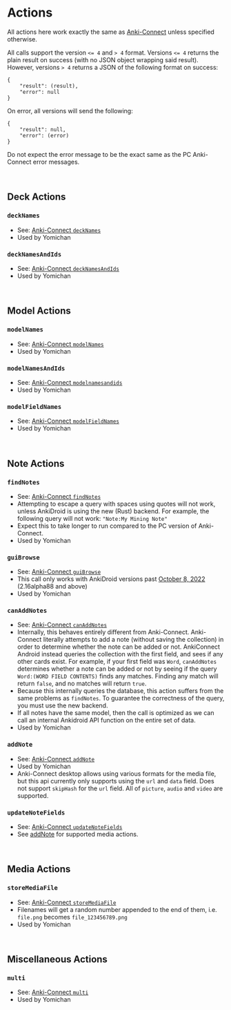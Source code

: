 # Actions

All actions here work exactly the same as [Anki-Connect](https://github.com/FooSoft/anki-connect#supported-actions) unless specified otherwise.

All calls support the version `<= 4` and `> 4` format.
Versions `<= 4` returns the plain result on success (with no JSON object wrapping said result).
However, versions `> 4` returns a JSON of the following format on success:
```
{
    "result": (result),
    "error": null
}
```

On error, all versions will send the following:
```
{
    "result": null,
    "error": (error)
}
```

Do not expect the error message to be the exact same as the PC Anki-Connect error messages.

<br>

## Deck Actions

### `deckNames`
* See: [Anki-Connect `deckNames`](https://github.com/FooSoft/anki-connect#decknames)
* Used by Yomichan

### `deckNamesAndIds`
* See: [Anki-Connect `deckNamesAndIds`](https://github.com/FooSoft/anki-connect#decknamesandids)
* Used by Yomichan

<br>

## Model Actions

### `modelNames`
* See: [Anki-Connect `modelNames`](https://github.com/FooSoft/anki-connect#modelnames)
* Used by Yomichan

### `modelNamesAndIds`
* See: [Anki-Connect `modelnamesandids`](https://github.com/FooSoft/anki-connect#modelnamesandids)
* Used by Yomichan

### `modelFieldNames`
* See: [Anki-Connect `modelFieldNames`](https://github.com/FooSoft/anki-connect#modelfieldnames)
* Used by Yomichan

<br>

## Note Actions

### `findNotes`
* See: [Anki-Connect `findNotes`](https://github.com/FooSoft/anki-connect#findnotes)
* Attempting to escape a query with spaces using quotes will not work, unless
    AnkiDroid is using the new (Rust) backend.
    For example, the following query will not work: `"Note:My Mining Note"`
* Expect this to take longer to run compared to the PC version of Anki-Connect.
* Used by Yomichan

### `guiBrowse`
* See: [Anki-Connect `guiBrowse`](https://github.com/FooSoft/anki-connect#guibrowse)
* This call only works with AnkiDroid versions past [October 8, 2022](https://github.com/ankidroid/Anki-Android/pull/11899) (2.16alpha88 and above)
* Used by Yomichan

### `canAddNotes`
* See: [Anki-Connect `canAddNotes`](https://github.com/FooSoft/anki-connect#canaddnotes)
* Internally, this behaves entirely different from Anki-Connect. Anki-Connect literally attempts to add
    a note (without saving the collection) in order to determine whether the note can be added or not.
    AnkiConnect Android instead queries the collection with the first field, and sees if any other cards
    exist.
    For example, if your first field was `Word`, `canAddNotes` determines whether a note can be added
    or not by seeing if the query `Word:(WORD FIELD CONTENTS)` finds any matches.
    Finding any match will return `false`, and no matches will return `true`.
* Because this internally queries the database, this action suffers from the same problems as `findNotes`.
    To guarantee the correctness of the query, you must use the new backend.
* If all notes have the same model, then the call is optimized as we can call an internal Ankidroid API
    function on the entire set of data.
* Used by Yomichan

### `addNote`
* See: [Anki-Connect `addNote`](https://github.com/FooSoft/anki-connect#addnote)
* Used by Yomichan
* Anki-Connect desktop allows using various formats for the media file, but this api currently only
  supports using the `url` and `data` field. Does not support `skipHash` for the `url` field.
  All of `picture`, `audio` and `video` are supported.

### `updateNoteFields`
* See: [Anki-Connect `updateNoteFields`](https://github.com/FooSoft/anki-connect#updatenotefields)
* See [addNote](#addnote) for supported media actions.

<br>

## Media Actions

### `storeMediaFile`
* See: [Anki-Connect `storeMediaFile`](https://github.com/FooSoft/anki-connect#storemediafile)
* Filenames will get a random number appended to the end of them, i.e. `file.png` becomes `file_123456789.png`
* Used by Yomichan

<br>

## Miscellaneous Actions

### `multi`
* See: [Anki-Connect `multi`](https://github.com/FooSoft/anki-connect#multi)
* Used by Yomichan
